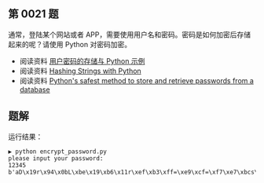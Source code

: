 ## 第 0021 题

通常，登陆某个网站或者 APP，需要使用用户名和密码。密码是如何加密后存储起来的呢？请使用 Python 对密码加密。

- 阅读资料 [用户密码的存储与 Python 示例](http://zhuoqiang.me/password-storage-and-python-example.html)
- 阅读资料 [Hashing Strings with Python](http://www.pythoncentral.io/hashing-strings-with-python/)
- 阅读资料 [Python's safest method to store and retrieve passwords from a database](http://stackoverflow.com/questions/2572099/pythons-safest-method-to-store-and-retrieve-passwords-from-a-database)


## 题解

运行结果：

```
▶ python encrypt_password.py
please input your password: 
12345
b'aD\x19r\x94\x0bL\xbe\x19\xb6\x11r\xef\xb3\xff=\xe9\xcf=\xf7\xe7\xbcs\x03\x1d.\xc2\x8b\xbf\x87\xd0\x9e\xb1'```